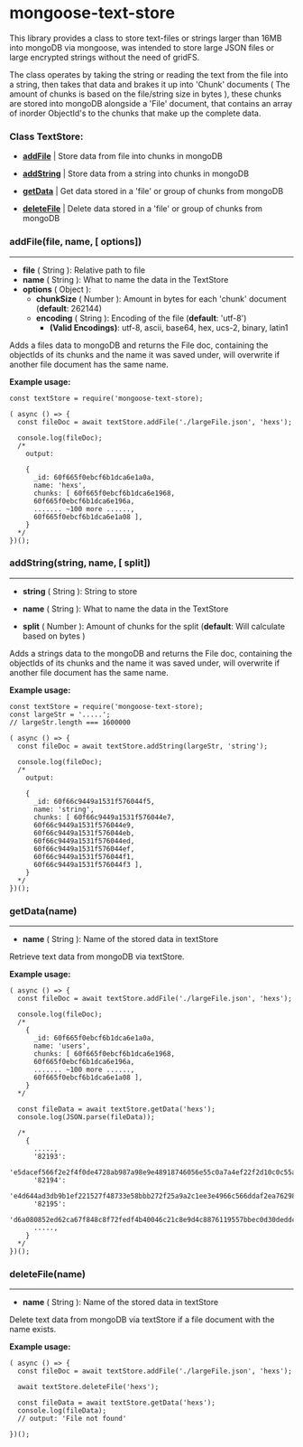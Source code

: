 # mongoose-text-store

This library provides a class to store text-files or strings larger than 16MB into mongoDB via mongoose, was intended to store large JSON files or large encrypted strings without the need of gridFS.

The class operates by taking the string or reading the text from the file into a string, then takes that data and brakes it up into 'Chunk' documents ( The amount of chunks is based on the file/string size in bytes ), these chunks are stored into mongoDB alongside a 'File' document, that contains an array of inorder ObjectId's to the chunks that make up the complete data.

### Class TextStore:

- <b>[addFile](#addfilefile-name--options)</b> | Store data from file into chunks in mongoDB

- <b>[addString](#addstringstring-name--split)</b> | Store data from a string into chunks in mongoDB

- <b>[getData](#getdataname)</b> | Get data stored in a 'file' or group of chunks from mongoDB

- <b>[deleteFile](#deletefilename)</b> | Delete data stored in a 'file' or group of chunks from mongoDB

### addFile(file, name, [ options])

---

- <b>file</b> ( String ): Relative path to file
- <b>name</b> ( String ): What to name the data in the TextStore
- <b>options</b> ( Object ):
  - <b>chunkSize</b> ( Number ): Amount in bytes for each 'chunk' document (<b>default</b>: 262144)
  - <b>encoding</b> ( String ): Encoding of the file (<b>default</b>: 'utf-8')
    - <b>(Valid Encodings)</b>: utf-8, ascii, base64, hex, ucs-2, binary, latin1

Adds a files data to mongoDB and returns the File doc, containing the objectIds of its chunks and the name it was saved under, will overwrite if another file document has the same name.

<b>Example usage:</b>
```
const textStore = require('mongoose-text-store);

( async () => {
  const fileDoc = await textStore.addFile('./largeFile.json', 'hexs');

  console.log(fileDoc);
  /*
    output:

    {
      _id: 60f665f0ebcf6b1dca6e1a0a,
      name: 'hexs',
      chunks: [ 60f665f0ebcf6b1dca6e1968,
      60f665f0ebcf6b1dca6e196a,
      ....... ~100 more ......,
      60f665f0ebcf6b1dca6e1a08 ],
    }
  */
})();
```

### addString(string, name, [ split])

---

- <b>string</b> ( String ): String to store

- <b>name</b> ( String ): What to name the data in the TextStore

- <b>split</b> ( Number ): Amount of chunks for the split (<b>default</b>: Will calculate based on bytes )

Adds a strings data to the mongoDB and returns the File doc, containing the objectIds of its chunks and the name it was saved under, will overwrite if another file document has the same name.

<b>Example usage:</b>
```
const textStore = require('mongoose-text-store);
const largeStr = '.....';
// largeStr.length === 1600000

( async () => {
  const fileDoc = await textStore.addString(largeStr, 'string');

  console.log(fileDoc);
  /*
    output:

    {
      _id: 60f66c9449a1531f576044f5,
      name: 'string',
      chunks: [ 60f66c9449a1531f576044e7,
      60f66c9449a1531f576044e9,
      60f66c9449a1531f576044eb,
      60f66c9449a1531f576044ed,
      60f66c9449a1531f576044ef,
      60f66c9449a1531f576044f1,
      60f66c9449a1531f576044f3 ],
    }
  */
})();
```

### getData(name)

---

- <b>name</b> ( String ): Name of the stored data in textStore

Retrieve text data from mongoDB via textStore.

<b>Example usage:</b>

```
( async () => {
  const fileDoc = await textStore.addFile('./largeFile.json', 'hexs');

  console.log(fileDoc);
  /*
    {
      _id: 60f665f0ebcf6b1dca6e1a0a,
      name: 'users',
      chunks: [ 60f665f0ebcf6b1dca6e1968,
      60f665f0ebcf6b1dca6e196a,
      ....... ~100 more ......,
      60f665f0ebcf6b1dca6e1a08 ],
    }
  */

  const fileData = await textStore.getData('hexs');
  console.log(JSON.parse(fileData));

  /*
    {
      .....,
      '82193':
      'e5dacef566f2e2f4f0de4728ab987a98e9e48918746056e55c0a7a4ef22f2d10c0c55adbccf521961e6cc75f114c75659ce93fd63edf345dc934e548c56bcfade778f01e66e865b9074884478edd26e881ee9b9dcc455566ae65a788c80546fffd01f1f5',
      '82194':
      'e4d644ad3db9b1ef221527f48733e58bbb272f25a9a2c1ee3e4966c566ddaf2ea762984b43d824c04d41513fffb84f1603ff1a1d495f94b20117277034ccf09057219d7357181d82077b0d1575333c51aa0f9e414ac5de8040c12d1d87dd5a6d7161fb6b',
      '82195':
      'd6a080852ed62ca67f848c8f72fedf4b40046c21c8e9d4c8876119557bbec0d30deddce9a7f55bf5b2d6f42627b364613da2a93a235ad9d21c5b298e1ebe65e4debc9f5fc6adee61e215b3e30190885b5a64425f120638c864b2f3ffeb8664518af0be07',
      .....,
    }
  */
})();
```

### deleteFile(name)

---

- <b>name</b> ( String ): Name of the stored data in textStore

Delete text data from mongoDB via textStore if a file document with the name exists.

<b>Example usage:</b>

```
( async () => {
  const fileDoc = await textStore.addFile('./largeFile.json', 'hexs');

  await textStore.deleteFile('hexs');

  const fileData = await textStore.getData('hexs');
  console.log(fileData);
  // output: 'File not found'

})();
```